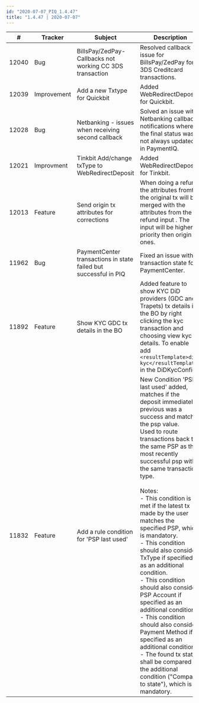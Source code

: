 ```yaml
--- 
id: "2020-07-07_PIQ_1.4.47"
title: "1.4.47 | 2020-07-07"
--- 
```



| #     | Tracker     | Subject                                                            | Description                                                                                                                                                                                                                                                                                                                                                                                                                                                                                                                                                                                                                                                                                                                                                                                                                               |
|-------|-------------|--------------------------------------------------------------------|-------------------------------------------------------------------------------------------------------------------------------------------------------------------------------------------------------------------------------------------------------------------------------------------------------------------------------------------------------------------------------------------------------------------------------------------------------------------------------------------------------------------------------------------------------------------------------------------------------------------------------------------------------------------------------------------------------------------------------------------------------------------------------------------------------------------------------------------|
| 12040 | Bug         | BillsPay/ZedPay- Callbacks not working CC 3DS   transaction       | Resolved callback issue for   BillsPay/ZedPay for 3DS Creditcard transactions.                                                                                                                                                                                                                                                                                                                                                                                                                                                                                                                                                                                                                                                                                                                                                            |
| 12039 | Improvement | Add a new Txtype for Quickbit                                      | Added WebRedirectDeposit for   Quickbit.                                                                                                                                                                                                                                                                                                                                                                                                                                                                                                                                                                                                                                                                                                                                                                                                  |
| 12028 | Bug         | Netbanking - issues when receiving second callback                 | Solved an issue with Netbanking   callback notifications where the final status was not always updated in   PaymentIQ.                                                                                                                                                                                                                                                                                                                                                                                                                                                                                                                                                                                                                                                                                                                    |
| 12021 | Improvment  | Tinkbit Add/change txType to WebRedirectDeposit                    | Added WebRedirectDeposit for   Tinkbit.                                                                                                                                                                                                                                                                                                                                                                                                                                                                                                                                                                                                                                                                                                                                                                                                   |
| 12013 | Feature     | Send origin tx attributes for corrections                          | When doing a refund the attributes   fromt the original tx will be merged with the attributes from the refund   input . The input will be higher priority then origin tx ones.                                                                                                                                                                                                                                                                                                                                                                                                                                                                                                                                                                                                                                                            |
| 11962 | Bug         | PaymentCenter transactions in state failed but   successful in PIQ | Fixed an issue with transaction   state for PaymentCenter.                                                                                                                                                                                                                                                                                                                                                                                                                                                                                                                                                                                                                                                                                                                                                                                |
| 11892 | Feature     | Show KYC GDC tx details in the BO                                  | Added feature to show KYC DiD   providers (GDC and Trapets) tx details in the BO by right clicking the kyc   transaction and choosing view kyc tx details. To enable add <br/>   `<resultTemplate>did-kyc</resultTemplate>` <br/> in the DiDKycConfig.                                                                                                                                                                                                                                                                                                                                                                                                                                                                                                                                                                                    |
| 11832 | Feature     | Add a rule condition for 'PSP last used'                           | New Condition 'PSP last used'   added, matches if the deposit immediately previous was a success and matches   the psp value.<br/>Used to route transactions back to the same PSP as   the most recently successful psp with the same transaction type. <br/><br/>Notes:<br/>-   This condition is met if the latest tx made by the user matches the specified   PSP, which is mandatory.<br/>- This condition should also consider   TxType if specified as an additional condition.<br/>- This condition   should also consider PSP Account if specified as an additional   condition.<br/>- This condition should also consider Payment Method if   specified as an additional condition.<br/>- The found tx state shall be   compared to the additional condition ("Compare to state"), which is   mandatory.                         |
